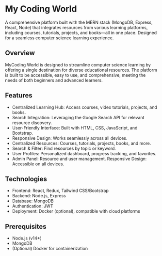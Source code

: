 # My Coding World
A comprehensive platform built with the MERN stack (MongoDB, Express, React, Node) that integrates resources from various learning platforms, including courses, tutorials, projects, and books—all in one place. Designed for a seamless computer science learning experience.

## Overview
MyCoding World is designed to streamline computer science learning by offering a single destination for diverse educational resources. The platform is built to be accessible, easy to use, and comprehensive, meeting the needs of both beginners and advanced learners.

## Features
* Centralized Learning Hub: Access courses, video tutorials, projects, and books.
* Search Integration: Leveraging the Google Search API for relevant resource discovery.
* User-Friendly Interface: Built with HTML, CSS, JavaScript, and Bootstrap.
* Responsive Design: Works seamlessly across all devices.
* Centralized Resources: Courses, tutorials, projects, books, and more.
* Search & Filter: Find resources by topic or keyword.
* User Profiles: Personalized dashboard, progress tracking, and favorites.
* Admin Panel: Resource and user management.
Responsive Design: Accessible on all devices.
## Technologies
* Frontend: React, Redux, Tailwind CSS/Bootstrap
* Backend: Node.js, Express
* Database: MongoDB
* Authentication: JWT
* Deployment: Docker (optional), compatible with cloud platforms
## Prerequisites
* Node.js (v14+)
* MongoDB
* (Optional) Docker for containerization
